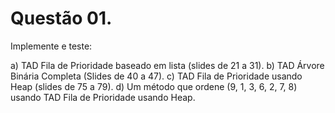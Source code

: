 # Questão 01.

Implemente e teste:

a) TAD Fila de Prioridade baseado em lista (slides de 21 a 31).
b) TAD Árvore Binária Completa (Slides de 40 a 47).
c) TAD Fila de Prioridade usando Heap (slides de 75 a 79).
d) Um método que ordene (9, 1, 3, 6, 2, 7, 8) usando TAD Fila de Prioridade usando Heap.
